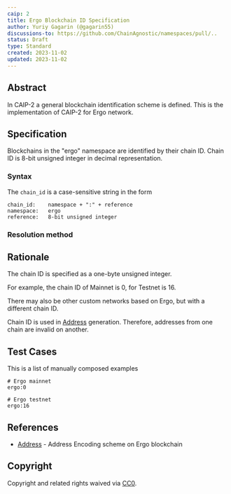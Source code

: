 ```yaml
---
caip: 2
title: Ergo Blockchain ID Specification
author: Yuriy Gagarin (@gagarin55)
discussions-to: https://github.com/ChainAgnostic/namespaces/pull/..
status: Draft
type: Standard
created: 2023-11-02
updated: 2023-11-02
---
```



## Abstract

In CAIP-2 a general blockchain identification scheme is defined. This is the
implementation of CAIP-2 for Ergo network.


## Specification

Blockchains in the "ergo" namespace are identified by their chain ID.
Chain ID is 8-bit unsigned integer in decimal representation.

### Syntax

The `chain_id` is a case-sensitive string in the form

```
chain_id:    namespace + ":" + reference
namespace:   ergo
reference:   8-bit unsigned integer
```

### Resolution method

## Rationale

The chain ID is specified as a one-byte unsigned integer.

For example, the chain ID of Mainnet is 0, for Testnet is 16.

There may also be other custom networks based on Ergo, but with a different
chain ID.

Chain ID is used in [Address][] generation. Therefore, addresses from one chain are invalid on another.

## Test Cases

This is a list of manually composed examples

```
# Ergo mainnet
ergo:0

# Ergo testnet
ergo:16

```

## References
- [Address][] - Address Encoding scheme on Ergo blockchain

[Address]:https://docs.ergoplatform.com/assets/py/Ergo_Address_Encoding/



## Copyright

Copyright and related rights waived via [CC0](../LICENSE).